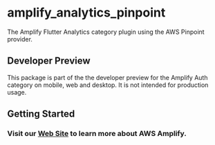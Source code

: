 # amplify_analytics_pinpoint

The Amplify Flutter Analytics category plugin using the AWS Pinpoint provider.

## Developer Preview

This package is part of the the developer preview for the Amplify Auth category on mobile, web and desktop. It is not intended for production usage. 

## Getting Started

### Visit our [Web Site](https://docs.amplify.aws/) to learn more about AWS Amplify.
